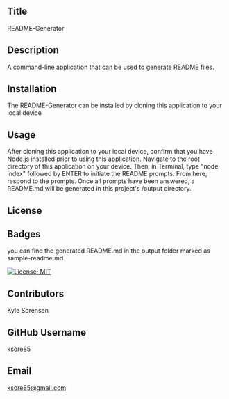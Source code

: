 
## Title 
  
README-Generator   

## Description 

A command-line application that can be used to generate README files. 

## Installation

The README-Generator can be installed by cloning this application to your local device

## Usage 

After cloning this application to your local device, confirm that you have Node.js installed prior to using this application. Navigate to the root directory of this application on your device. Then, in Terminal, type "node index" followed by ENTER to initiate the README prompts. From here, respond to the prompts. Once all prompts have been answered, a README.md will be generated in this project's /output directory.

## License
## Badges
you can find the generated README.md in the output folder marked as sample-readme.md

[![License: MIT](https://img.shields.io/badge/License-MIT-yellow.svg)](https://opensource.org/licenses/MIT)


## Contributors

Kyle Sorensen 

## GitHub Username

ksore85 

## Email

ksore85@gmail.com
